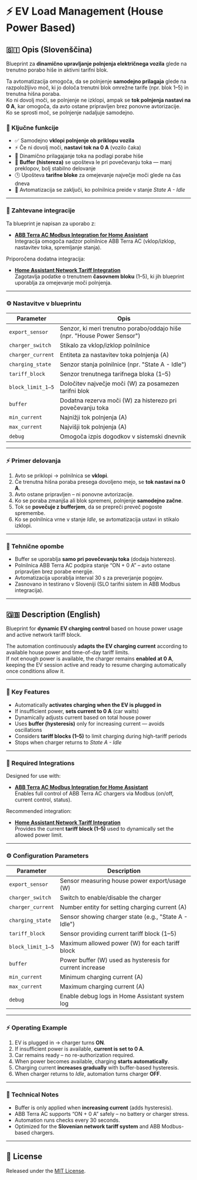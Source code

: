 # ⚡ EV Load Management (House Power Based)

## 🇸🇮 Opis (Slovenščina)

Blueprint za **dinamično upravljanje polnjenja električnega vozila** glede na trenutno porabo hiše in aktivni tarifni blok.

Ta avtomatizacija omogoča, da se polnjenje **samodejno prilagaja** glede na razpoložljivo moč, ki jo določa trenutni blok omrežne tarife (npr. blok 1–5) in trenutna hišna poraba.  
Ko ni dovolj moči, se polnjenje ne izklopi, ampak se **tok polnjenja nastavi na 0 A**, kar omogoča, da avto ostane pripravljen brez ponovne avtorizacije.  
Ko se sprosti moč, se polnjenje nadaljuje samodejno.

### 🔋 Ključne funkcije
- ✅ Samodejno **vklopi polnjenje ob priklopu vozila**
- ⚡ Če ni dovolj moči, **nastavi tok na 0 A** (vozilo čaka)
- 🔁 Dinamično prilagajanje toka na podlagi porabe hiše
- 🧠 **Buffer (histereza)** se upošteva le pri povečevanju toka — manj preklopov, bolj stabilno delovanje
- 🕒 Upošteva **tarifne bloke** za omejevanje največje moči glede na čas dneva
- 📴 Avtomatizacija se zaključi, ko polnilnica preide v stanje *State A - Idle*

---

### 🧩 Zahtevane integracije

Ta blueprint je napisan za uporabo z:
- [**ABB Terra AC Modbus Integration for Home Assistant**](https://github.com/JernejHren/ABB-Terra-AC)  
  Integracija omogoča nadzor polnilnice ABB Terra AC (vklop/izklop, nastavitev toka, spremljanje stanja).

Priporočena dodatna integracija:
- [**Home Assistant Network Tariff Integration**](https://github.com/frlequ/home-assistant-network-tariff)  
  Zagotavlja podatke o trenutnem **časovnem bloku** (1–5), ki jih blueprint uporablja za omejevanje moči polnjenja.

---

### ⚙️ Nastavitve v blueprintu

| Parameter | Opis |
|------------|------|
| `export_sensor` | Senzor, ki meri trenutno porabo/oddajo hiše (npr. "House Power Sensor") |
| `charger_switch` | Stikalo za vklop/izklop polnilnice |
| `charger_current` | Entiteta za nastavitev toka polnjenja (A) |
| `charging_state` | Senzor stanja polnilnice (npr. "State A - Idle") |
| `tariff_block` | Senzor trenutnega tarifnega bloka (1–5) |
| `block_limit_1–5` | Določitev največje moči (W) za posamezen tarifni blok |
| `buffer` | Dodatna rezerva moči (W) za histerezo pri povečevanju toka |
| `min_current` | Najnižji tok polnjenja (A) |
| `max_current` | Najvišji tok polnjenja (A) |
| `debug` | Omogoča izpis dogodkov v sistemski dnevnik |

---

### ⚡ Primer delovanja
1. Avto se priklopi → polnilnica se **vklopi**.  
2. Če trenutna hišna poraba presega dovoljeno mejo, se **tok nastavi na 0 A**.  
3. Avto ostane pripravljen – ni ponovne avtorizacije.  
4. Ko se poraba zmanjša ali blok spremeni, polnjenje **samodejno začne**.  
5. Tok se **povečuje z bufferjem**, da se prepreči preveč pogoste spremembe.  
6. Ko se polnilnica vrne v stanje *Idle*, se avtomatizacija ustavi in stikalo izklopi.

---

### 🧠 Tehnične opombe
- Buffer se uporablja **samo pri povečevanju toka** (dodaja histerezo).  
- Polnilnica ABB Terra AC podpira stanje “ON + 0 A” – avto ostane pripravljen brez porabe energije.  
- Avtomatizacija uporablja interval 30 s za preverjanje pogojev.  
- Zasnovano in testirano v Sloveniji (SLO tarifni sistem in ABB Modbus integracija).

---

## 🇬🇧 Description (English)

Blueprint for **dynamic EV charging control** based on house power usage and active network tariff block.

The automation continuously **adapts the EV charging current** according to available house power and time-of-day tariff limits.  
If not enough power is available, the charger remains **enabled at 0 A**, keeping the EV session active and ready to resume charging automatically once conditions allow it.

---

### 🔋 Key Features
- Automatically **activates charging when the EV is plugged in**
- If insufficient power, **sets current to 0 A** (car waits)
- Dynamically adjusts current based on total house power
- Uses **buffer (hysteresis)** only for increasing current — avoids oscillations
- Considers **tariff blocks (1–5)** to limit charging during high-tariff periods
- Stops when charger returns to *State A - Idle*

---

### 🧩 Required Integrations

Designed for use with:
- [**ABB Terra AC Modbus Integration for Home Assistant**](https://github.com/JernejHren/ABB-Terra-AC)  
  Enables full control of ABB Terra AC chargers via Modbus (on/off, current control, status).

Recommended integration:
- [**Home Assistant Network Tariff Integration**](https://github.com/frlequ/home-assistant-network-tariff)  
  Provides the current **tariff block (1–5)** used to dynamically set the allowed power limit.

---

### ⚙️ Configuration Parameters

| Parameter | Description |
|------------|-------------|
| `export_sensor` | Sensor measuring house power export/usage (W) |
| `charger_switch` | Switch to enable/disable the charger |
| `charger_current` | Number entity for setting charging current (A) |
| `charging_state` | Sensor showing charger state (e.g., "State A - Idle") |
| `tariff_block` | Sensor providing current tariff block (1–5) |
| `block_limit_1–5` | Maximum allowed power (W) for each tariff block |
| `buffer` | Power buffer (W) used as hysteresis for current increase |
| `min_current` | Minimum charging current (A) |
| `max_current` | Maximum charging current (A) |
| `debug` | Enable debug logs in Home Assistant system log |

---

### ⚡ Operating Example
1. EV is plugged in → charger turns **ON**.  
2. If insufficient power is available, **current is set to 0 A**.  
3. Car remains ready – no re-authorization required.  
4. When power becomes available, charging **starts automatically**.  
5. Charging current **increases gradually** with buffer-based hysteresis.  
6. When charger returns to *Idle*, automation turns charger **OFF**.

---

### 🧠 Technical Notes
- Buffer is only applied when **increasing current** (adds hysteresis).  
- ABB Terra AC supports “ON + 0 A” safely – no battery or charger stress.  
- Automation runs checks every 30 seconds.  
- Optimized for the **Slovenian network tariff system** and ABB Modbus-based chargers.

---

## 🧾 License
Released under the [MIT License](https://opensource.org/licenses/MIT).


